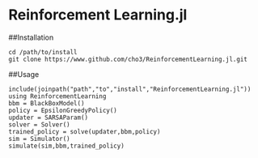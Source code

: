 # Reinforcement Learning.jl

##Installation
```
cd /path/to/install
git clone https://www.github.com/cho3/ReinforcementLearning.jl.git
```

##Usage
```
include(joinpath("path","to","install","ReinforcementLearning.jl"))
using ReinforcementLearning
bbm = BlackBoxModel()
policy = EpsilonGreedyPolicy()
updater = SARSAParam()
solver = Solver()
trained_policy = solve(updater,bbm,policy)
sim = Simulator()
simulate(sim,bbm,trained_policy)
```
